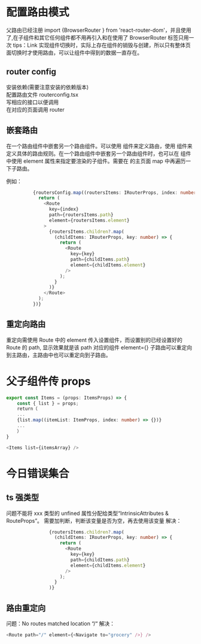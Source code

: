 # 配置路由模式

父路由已经注册 import {BrowserRouter } from 'react-router-dom'，并且使用了<BrowserRouter></BrowserRouter>,在子组件和其它任何组件都不用再引入和在使用了
BrowserRouter 标签只用一次
tips：Link 实现组件切换时，实际上存在组件的销毁与创建，所以只有整体页面切换时才使用路由，可以让组件中得到的数据一直存在。

## router config

安装依赖(需要注意安装的依赖版本)  
配置路由文件 routerconfig.tsx  
写相应的接口以便调用  
在对应的页面调用 router

## 嵌套路由

在一个路由组件中嵌套另一个路由组件。可以使用 <Routes> 组件来定义路由，使用 <Route> 组件来定义具体的路由规则。在一个路由组件中嵌套另一个路由组件时，也可以在 <Route> 组件中使用 element 属性来指定要渲染的子组件。需要在<Route> 的主页面 map 中再遍历一下子路由。

例如：

```TypeScript
          {routersConfig.map((routersItems: IRouterProps, index: number) => {
            return (
              <Route
                key={index}
                path={routersItems.path}
                element={routersItems.element}
              >
                {routersItems.children?.map(
                  (childItems: IRouterProps, key: number) => {
                    return (
                      <Route
                        key={key}
                        path={childItems.path}
                        element={childItems.element}
                      />
                    );
                  }
                )}
              </Route>
            );
          })}

```

## 重定向路由

重定向需使用 Route 中的 element 传入设置组件，而设置别的已经设置好的 Route 的 path, 显示效果就是该 path 对应的组件 element={<Navigate to="grocery" />}
子路由可以重定向到主路由，主路由中也可以重定向到子路由。

# 父子组件传 props

```TypeScript
export const Items = (props: ItemsProps) => {
    const { list } = props;
    return（
    ...
    {list.map((itemList: ItemProps, index: number) => {})}
    ...
    ）
}
```

```TypeScript
<Items list={itemsArray} />
```

# 今日错误集合

## ts 强类型

问题不能将 xxx 类型的 unfined 属性分配给类型“IntrinsicAttributes & RouteProps”。
需要加判断，判断该变量是否为空，再去使用该变量
解决：

```TypeScript
                {routersItems.children?.map(
                  (childItems: IRouterProps, key: number) => {
                    return (
                      <Route
                        key={key}
                        path={childItems.path}
                        element={childItems.element}
                      />
                    );
                  }
                )}

```

## 路由重定向

问题：No routes matched location “/“
解决：

```TypeScript
<Route path="/" element={<Navigate to="grocery" />} />
```
